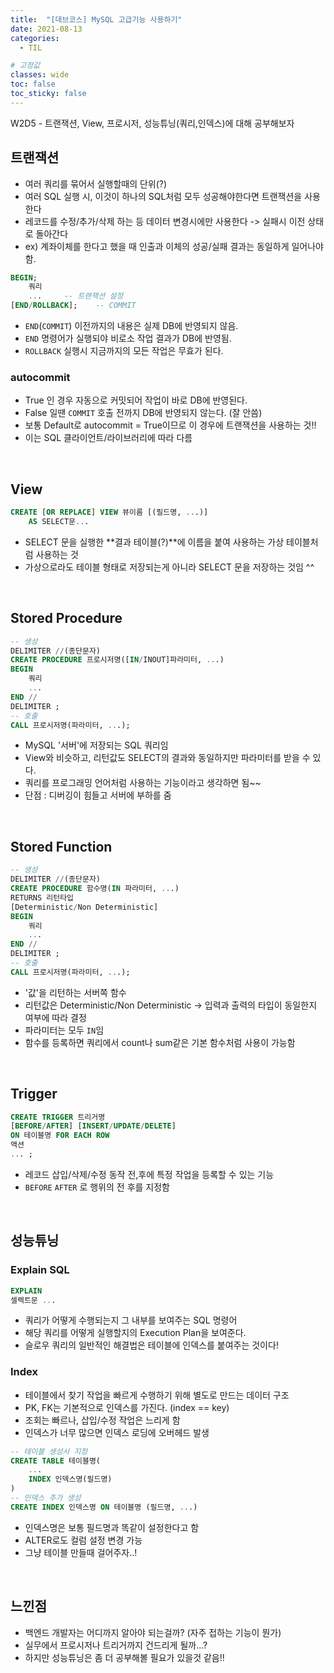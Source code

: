 ```yaml
---
title:  "[데브코스] MySQL 고급기능 사용하기"
date: 2021-08-13
categories: 
  - TIL

# 고정값
classes: wide
toc: false
toc_sticky: false
---
```


W2D5 - 트랜잭션, View, 프로시저, 성능튜닝(쿼리,인덱스)에 대해 공부해보자

## 트랜잭션

- 여러 쿼리를 묶어서 실행할때의 단위(?)
- 여러 SQL 실행 시, 이것이 하나의 SQL처럼 모두 성공해야한다면 트랜잭션을 사용한다
- 레코드를 수정/추가/삭제 하는 등 데이터 변경시에만 사용한다 -> 실패시 이전 상태로 돌아간다
- ex) 계좌이체를 한다고 했을 때 인출과 이체의 성공/실패 결과는 동일하게 일어나야 함.

```sql
BEGIN;
    쿼리
    ...     -- 트랜잭션 설정
[END/ROLLBACK];    -- COMMIT
```

- `END`(`COMMIT`) 이전까지의 내용은 실제 DB에 반영되지 않음.
- `END` 명령어가 실행되야 비로소 작업 결과가 DB에 반영됨.
- `ROLLBACK` 실행시 지금까지의 모든 작업은 무효가 된다.

### autocommit

- True 인 경우 자동으로 커밋되어 작업이 바로 DB에 반영된다.
- False 일땐 `COMMIT` 호출 전까지 DB에 반영되지 않는다. (잘 안씀)
- 보통 Default로 autocommit = True이므로 이 경우에 트랜잭션을 사용하는 것!!
- 이는 SQL 클라이언트/라이브러리에 따라 다름

<br>

## View 

```sql
CREATE [OR REPLACE] VIEW 뷰이름 [(필드명, ...)]
    AS SELECT문...
```

- SELECT 문을 실행한 **결과 테이블(?)**에 이름을 붙여 사용하는 가상 테이블처럼 사용하는 것
- 가상으로라도 테이블 형태로 저장되는게 아니라 SELECT 문을 저장하는 것임 ^^

<br>

## Stored Procedure

```sql
-- 생성
DELIMITER //(종단문자)
CREATE PROCEDURE 프로시저명([IN/INOUT]파라미터, ...)
BEGIN
    쿼리
    ...
END //
DELIMITER ;
-- 호출
CALL 프로시저명(파라미터, ...);
```

- MySQL '서버'에 저장되는 SQL 쿼리임
- View와 비슷하고, 리턴값도 SELECT의 결과와 동일하지만 파라미터를 받을 수 있다.
- 쿼리를 프로그래밍 언어처럼 사용하는 기능이라고 생각하면 됨~~
- 단점 : 디버깅이 힘들고 서버에 부하를 줌

<br>

## Stored Function

```sql
-- 생성
DELIMITER //(종단문자)
CREATE PROCEDURE 함수명(IN 파라미터, ...)
RETURNS 리턴타입
[Deterministic/Non Deterministic]
BEGIN
    쿼리
    ...
END //
DELIMITER ;
-- 호출
CALL 프로시저명(파라미터, ...);
```

- '값'을 리턴하는 서버쪽 함수
- 리턴값은 Deterministic/Non Deterministic -> 입력과 출력의 타입이 동일한지 여부에 따라 결정
- 파라미터는 모두 `IN`임
- 함수를 등록하면 쿼리에서 count나 sum같은 기본 함수처럼 사용이 가능함

<br>

## Trigger

```sql
CREATE TRIGGER 트리거명
[BEFORE/AFTER] [INSERT/UPDATE/DELETE]
ON 테이블명 FOR EACH ROW
액션
... ;
```

- 레코드 삽입/삭제/수정 동작 전,후에 특정 작업을 등록할 수 있는 기능
- `BEFORE` `AFTER` 로 행위의 전 후를 지정함

<br>

## 성능튜닝

### Explain SQL

```sql
EXPLAIN 
셀렉트문 ...
```

- 쿼리가 어떻게 수행되는지 그 내부를 보여주는 SQL 명령어
- 해당 쿼리를 어떻게 실행할지의 Execution Plan을 보여준다.
- 슬로우 쿼리의 일반적인 해결법은 테이블에 인덱스를 붙여주는 것이다!

### Index

- 테이블에서 찾기 작업을 빠르게 수행하기 위해 별도로 만드는 데이터 구조
- PK, FK는 기본적으로 인덱스를 가진다. (index == key)
- 조회는 빠르나, 삽입/수정 작업은 느리게 함
- 인덱스가 너무 많으면 인덱스 로딩에 오버헤드 발생

```sql
-- 테이블 생성시 지정
CREATE TABLE 테이블명(
    ...
    INDEX 인덱스명(필드명)
)
-- 인덱스 추가 생성
CREATE INDEX 인덱스명 ON 테이블명 (필드명, ...)
```

- 인덱스명은 보통 필드명과 똑같이 설정한다고 함
- ALTER로도 컬럼 설정 변경 가능
- 그냥 테이블 만들때 걸어주자..!

<br>

## 느낀점

- 백엔드 개발자는 어디까지 알아야 되는걸까? (자주 접하는 기능이 뭔가)
- 실무에서 프로시저나 트리거까지 건드리게 될까...?
- 하지만 성능튜닝은 좀 더 공부해볼 필요가 있을것 같음!!


<br>
